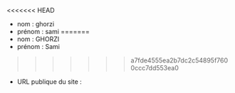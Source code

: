 <<<<<<< HEAD
- nom : ghorzi 
- prénom : sami
=======
- nom : GHORZI  
- prénom : Sami
>>>>>>> a7fde4555ea2b7dc2c54895f7600ccc7dd553ea0
- URL publique du site :
